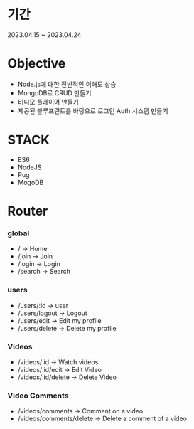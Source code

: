 # 기간

2023.04.15 ~ 2023.04.24

# Objective

- Node.js에 대한 전반적인 이해도 상승
- MongoDB로 CRUD 만들기
- 비디오 플레이어 만들기
- 제공된 블루프린트를 바탕으로 로그인 Auth 시스템 만들기

# STACK

- ES6
- NodeJS
- Pug
- MogoDB

# Router

### global

- / → Home
- /join → Join
- /login → Login
- /search → Search

### users

- /users/:id → user
- /users/logout → Logout
- /users/edit → Edit my profile
- /users/delete → Delete my profile

### Videos

- /videos/:id → Watch videos
- /videos/:id/edit → Edit Video
- /videos/:id/delete → Delete Video

### Video Comments

- /videos/comments → Comment on a video
- /videos/comments/delete → Delete a comment of a video
